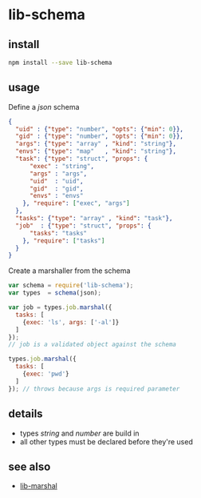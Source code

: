 # lib-schema

## install

```bash
npm install --save lib-schema
```

## usage

Define a *json* schema

```json
{
  "uid" : {"type": "number", "opts": {"min": 0}},
  "gid" : {"type": "number", "opts": {"min": 0}},
  "args": {"type": "array" , "kind": "string"},
  "envs": {"type": "map"   , "kind": "string"},
  "task": {"type": "struct", "props": {
      "exec" : "string",
      "args" : "args",
      "uid"  : "uid",
      "gid"  : "gid",
      "envs" : "envs"
    }, "require": ["exec", "args"]
  },
  "tasks": {"type": "array" , "kind": "task"},
  "job"  : {"type": "struct", "props": {
      "tasks": "tasks"
    }, "require": ["tasks"]
  }
}
```

Create a marshaller from the schema

```javascript
var schema = require('lib-schema');
var types  = schema(json);

var job = types.job.marshal({
  tasks: [
    {exec: 'ls', args: ['-al']}
  ]
});
// job is a validated object against the schema

types.job.marshal({
  tasks: [
    {exec: 'pwd'}
  ]
}); // throws because args is required parameter
```

## details

- types *string* and *number* are build in
- all other types must be declared before they're used

## see also

- [lib-marshal](https://www.npmjs.org/package/lib-marshal)
